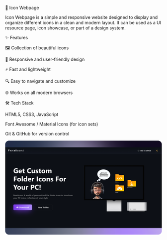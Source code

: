 🎨 Icon Webpage

Icon Webpage is a simple and responsive website designed to display and organize different icons in a clean and modern layout.
It can be used as a UI resource page, icon showcase, or part of a design system.

✨ Features

🖼️ Collection of beautiful icons

🎨 Responsive and user-friendly design

⚡ Fast and lightweight

🔍 Easy to navigate and customize

🌐 Works on all modern browsers

🛠️ Tech Stack

HTML5, CSS3, JavaScript

Font Awesome / Material Icons (for icon sets)

Git & GitHub for version control


![pexel.png](https://github.com/Shwta23/Pexelion_web/blob/main/assets/images/pexel.png)

